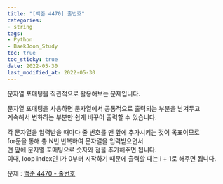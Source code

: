 ```yaml
---
title: "[백준 4470] 줄번호"
categories: 
- string
tags:
- Python
- BaekJoon_Study
toc: true
toc_sticky: true
date: 2022-05-30
last_modified_at: 2022-05-30
---
```


문자열 포매팅을 직관적으로 활용해보는 문제입니다.

문자열 포매팅을 사용하면 문자열에서 공통적으로 출력되는 부분을 남겨두고  
계속해서 변화하는 부분만 쉽게 바꾸어 출력할 수 있습니다.

각 문자열을 입력받을 때마다 줄 번호를 맨 앞에 추가시키는 것이 목표이므로  
for문을 통해 총 N번 반복하여 문자열을 입력받으면서  
맨 앞에 문자열 포매팅으로 숫자와 점을 추가해주면 됩니다.  
이때, loop index인 i가 0부터 시작하기 때문에 출력할 때는 i + 1로 해주면 됩니다.

문제 : [백준 4470 - 줄번호](https://www.acmicpc.net/problem/4470)

<script src="https://gist.github.com/Ryumaker/eb2f801d6e0a18b31b3cd61ab03b6b62.js"></script>


